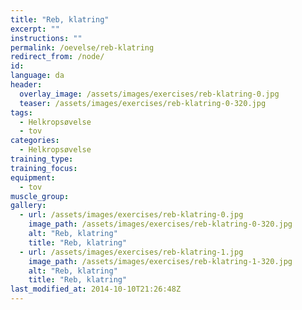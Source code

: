 ```yaml
---
title: "Reb, klatring"
excerpt: ""
instructions: ""
permalink: /oevelse/reb-klatring
redirect_from: /node/
id: 
language: da
header:
  overlay_image: /assets/images/exercises/reb-klatring-0.jpg
  teaser: /assets/images/exercises/reb-klatring-0-320.jpg
tags:
  - Helkropsøvelse
  - tov
categories:
  - Helkropsøvelse
training_type: 
training_focus: 
equipment:
  - tov
muscle_group:
gallery:
  - url: /assets/images/exercises/reb-klatring-0.jpg
    image_path: /assets/images/exercises/reb-klatring-0-320.jpg
    alt: "Reb, klatring"
    title: "Reb, klatring"
  - url: /assets/images/exercises/reb-klatring-1.jpg
    image_path: /assets/images/exercises/reb-klatring-1-320.jpg
    alt: "Reb, klatring"
    title: "Reb, klatring"
last_modified_at: 2014-10-10T21:26:48Z
---
```



